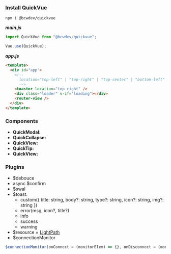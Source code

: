 ### Install QuickVue

```shell
npm i @bcwdev/quickvue
```

**_main.js_**

```javascript
import QuickVue from "@bcwdev/quickvue";

Vue.use(QuickVue);
```

**_app.js_**

```html
<template>
  <div id="app">
    <!-- 
      location="top-left" | "top-right" | "top-center" | "bottom-left" | "bottom-right" | "bottom-center" 
      -->
    <toaster location="top-right" />
    <div class="loader" v-if="loading"></div>
    <router-view />
  </div>
</template>
```

### Components

- **QuickModal:**
- **QuickCollapse:**
- **QuickView:**
- **QuickTip:**
- **QuickView:**

### Plugins

- \$debouce
- async \$confirm
- \$swal
- \$toast.
  - custom({ title: string, body?: string, type?: string, icon?: string, img?: string })
  - error(msg, icon?, title?)
  - info
  - success
  - warning
- $resource = [LightPath](https://www.npmjs.com/package/lightpath)
- $connectionMonitor

```javascript
$connectionMonitor(onConnect = (monitorElem) => {}, onDisconnect = (monitorElem) => {})
```